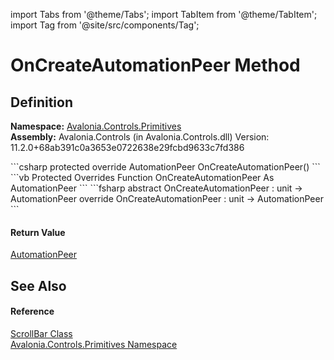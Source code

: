 import Tabs from '@theme/Tabs'; 
import TabItem from '@theme/TabItem'; 
import Tag from '@site/src/components/Tag'; 

# OnCreateAutomationPeer Method




## Definition
**Namespace:** <a href="N_Avalonia_Controls_Primitives">Avalonia.Controls.Primitives</a>  
**Assembly:** Avalonia.Controls (in Avalonia.Controls.dll) Version: 11.2.0+68ab391c0a3653e0722638e29fcbd9633c7fd386

<Tabs groupId="api-code-preview">
<TabItem value="csharp" label="C#">
```csharp
protected override AutomationPeer OnCreateAutomationPeer()
```
</TabItem>
<TabItem value="vb" label="VB">
```vb
Protected Overrides Function OnCreateAutomationPeer As AutomationPeer
```
</TabItem>
<TabItem value="fsharp" label="F#">
```fsharp
abstract OnCreateAutomationPeer : unit -> AutomationPeer 
override OnCreateAutomationPeer : unit -> AutomationPeer 
```
</TabItem>
</Tabs>



#### Return Value
<a href="T_Avalonia_Automation_Peers_AutomationPeer">AutomationPeer</a>

## See Also


#### Reference
<a href="T_Avalonia_Controls_Primitives_ScrollBar">ScrollBar Class</a>  
<a href="N_Avalonia_Controls_Primitives">Avalonia.Controls.Primitives Namespace</a>  

